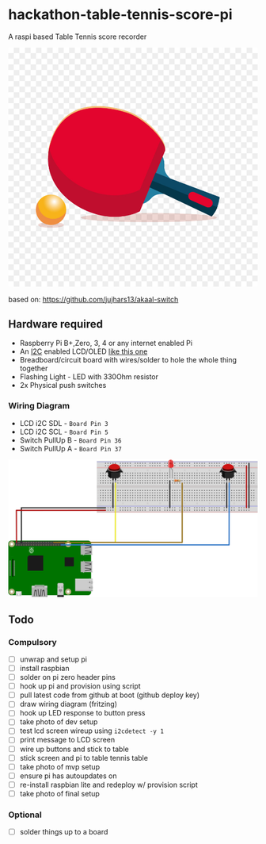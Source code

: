 # hackathon-table-tennis-score-pi
A raspi based Table Tennis score recorder

![](docs/logo.png)

based on: https://github.com/jujhars13/akaal-switch

## Hardware required

- Raspberry Pi B+,Zero, 3, 4 or any internet enabled Pi
- An [I2C](https://i2c.info/) enabled LCD/OLED [like this one](https://www.amazon.co.uk/gp/product/B07PWWTB94/ref=ppx_yo_dt_b_asin_title_o00_s00?ie=UTF8&psc=1)
- Breadboard/circuit board with wires/solder to hole the whole thing together
- Flashing Light - LED with 330Ohm resistor
- 2x Physical push switches

### Wiring Diagram

- LCD i2C SDL - `Board Pin 3`
- LCD i2C SCL - `Board Pin 5`
- Switch PullUp B - `Board Pin 36`
- Switch PullUp A - `Board Pin 37`

![wiring-diagram](docs/diagram_bb.svg)

## Todo

### Compulsory

- [ ] unwrap and setup pi
- [ ] install raspbian
- [ ] solder on pi zero header pins
- [ ] hook up pi and provision using script
- [ ] pull latest code from github at boot (github deploy key)
- [ ] draw wiring diagram (fritzing)
- [ ] hook up LED response to button press
- [ ] take photo of dev setup
- [ ] test lcd screen wireup using `i2cdetect -y 1`
- [ ] print message to LCD screen
- [ ] wire up buttons and stick to table
- [ ] stick screen and pi to table tennis table
- [ ] take photo of mvp setup
- [ ] ensure pi has autoupdates on
- [ ] re-install raspbian lite and redeploy w/ provision script
- [ ] take photo of final setup

### Optional
- [ ] solder things up to a board
